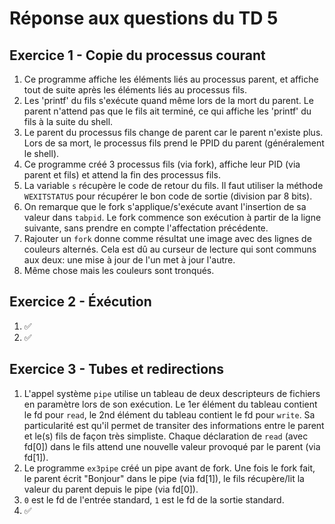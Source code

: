 # Réponse aux questions du TD 5

## Exercice 1 - Copie du processus courant
1. Ce programme affiche les éléments liés au processus parent, et affiche tout de suite après les éléments liés au processus fils.
2. Les 'printf' du fils s'exécute quand même lors de la mort du parent. Le parent n'attend pas que le fils ait terminé, ce qui affiche les 'printf' du fils à la suite du shell.
3. Le parent du processus fils change de parent car le parent n'existe plus. Lors de sa mort, le processus fils prend le PPID du parent (généralement le shell).
4. Ce programme créé 3 processus fils (via fork), affiche leur PID (via parent et fils) et attend la fin des processus fils.
5. La variable `s` récupère le code de retour du fils. Il faut utiliser la méthode `WEXITSTATUS` pour récupérer le bon code de sortie (division par 8 bits).
6. On remarque que le fork s'applique/s'exécute avant l'insertion de sa valeur dans `tabpid`. Le fork commence son exécution à partir de la ligne suivante, sans prendre en compte l'affectation précédente.
7. Rajouter un `fork` donne comme résultat une image avec des lignes de couleurs alternés. Cela est dû au curseur de lecture qui sont communs aux deux: une mise à jour de l'un met à jour l'autre.
8. Même chose mais les couleurs sont tronqués.

## Exercice 2 - Éxécution
1. ✅
2. ✅

## Exercice 3 - Tubes et redirections
1. L'appel système `pipe` utilise un tableau de deux descripteurs de fichiers en paramètre lors de son exécution. Le 1er élément du tableau contient le fd pour `read`, le 2nd élément du tableau contient le fd pour `write`. Sa particularité est qu'il permet de transiter des informations entre le parent et le(s) fils de façon très simpliste. Chaque déclaration de `read` (avec fd[0]) dans le fils attend une nouvelle valeur provoqué par le parent (via fd[1]).
2. Le programme `ex3pipe` créé un pipe avant de fork. Une fois le fork fait, le parent écrit "Bonjour" dans le pipe (via fd[1]), le fils récupère/lit la valeur du parent depuis le pipe (via fd[0]).
3. `0` est le fd de l'entrée standard, `1` est le fd de la sortie standard.
4. ✅
